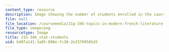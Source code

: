 ```yaml
---
content_type: resource
description: Image showing the number of students enrolled in the course.
file: null
file_location: /coursemedia/21g-346-topics-in-modern-french-literature-and-culture-north-america-through-french-eyes-spring-2014/b407a1413a05880efc302e23789565d3_21G-346_stat-students.png
file_type: image/png
resourcetype: Image
title: 21G-346_stat-students
uid: b407a141-3a05-880e-fc30-2e23789565d3
---
```


